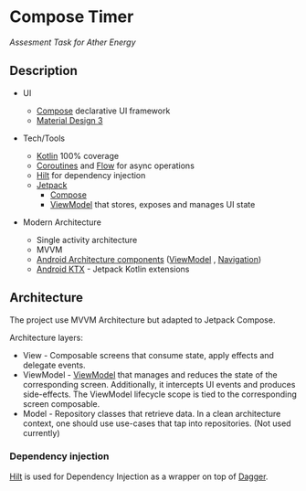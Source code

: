 # Compose Timer
*Assesment Task for Ather Energy*

## Description

* UI
    * [Compose](https://developer.android.com/jetpack/compose) declarative UI framework
    * [Material Design 3](https://m3.material.io/)

* Tech/Tools
    * [Kotlin](https://kotlinlang.org/) 100% coverage
    * [Coroutines](https://kotlinlang.org/docs/reference/coroutines-overview.html)
      and [Flow](https://developer.android.com/kotlin/flow) for async operations
    * [Hilt](https://developer.android.com/training/dependency-injection/hilt-android) for
      dependency injection
    * [Jetpack](https://developer.android.com/jetpack)
        * [Compose](https://developer.android.com/jetpack/compose)
        * [ViewModel](https://developer.android.com/topic/libraries/architecture/viewmodel) that
          stores, exposes and manages UI state

* Modern Architecture
    * Single activity architecture
    * MVVM
    * [Android Architecture components](https://developer.android.com/topic/libraries/architecture) ([ViewModel](https://developer.android.com/topic/libraries/architecture/viewmodel)
      , [Navigation](https://developer.android.com/jetpack/androidx/releases/navigation))
    * [Android KTX](https://developer.android.com/kotlin/ktx) - Jetpack Kotlin extensions

## Architecture

The project use MVVM Architecture but adapted to Jetpack Compose.

Architecture layers:

* View - Composable screens that consume state, apply effects and delegate events.
* ViewModel - [ViewModel](https://developer.android.com/topic/libraries/architecture/viewmodel) that
  manages and reduces the state of the corresponding screen. Additionally, it intercepts UI events
  and produces side-effects. The ViewModel lifecycle scope is tied to the corresponding screen
  composable.
* Model - Repository classes that retrieve data. In a clean architecture context, one should use
  use-cases that tap into repositories. (Not used currently)

### Dependency injection

[Hilt](https://developer.android.com/training/dependency-injection/hilt-android) is used for
Dependency Injection as a wrapper on top of [Dagger](https://github.com/google/dagger).
